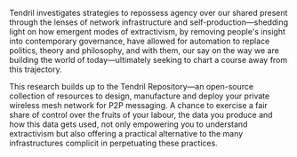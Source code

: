 Tendril investigates strategies to repossess agency over our shared present through the lenses of network infrastructure and self-production—shedding light on how emergent modes of extractivism, by removing people's insight into contemporary governance, have allowed for automation to replace politics, theory and philosophy, and with them, our say on the way we are building the world of today—ultimately seeking to chart a course away from this trajectory.

This research builds up to the Tendril Repository—an open-source collection of resources to design, manufacture and deploy your private wireless mesh network for P2P messaging. A chance to exercise a fair share of control over the fruits of your labour, the data you produce and how this data gets used, not only empowering you to understand extractivism but also offering a practical alternative to the many infrastructures complicit in perpetuating these practices.
